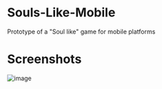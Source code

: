 # Souls-Like-Mobile
Prototype of a "Soul like" game for mobile platforms
# Screenshots
![image](https://user-images.githubusercontent.com/75575566/171411143-4d2cd948-dfa9-4209-970a-b747fe156adc.png)
